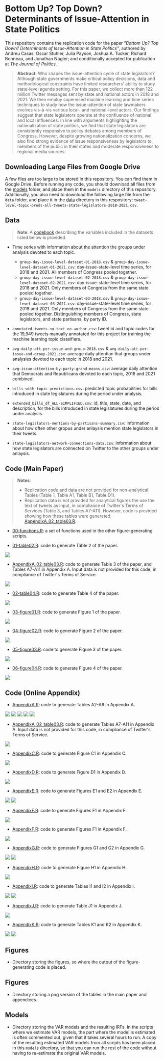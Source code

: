 # Bottom Up? Top Down? Determinants of Issue-Attention in State Politics

This repository contains the replication code for the paper _"Bottom Up? Top Down? Determinants of Issue-Attention in State Politics"_, authored by Andreu Casas, Oscar Stuhler, Julia Payson, Joshua A. Tucker, Richard Bonneau, and Jonathan Nagler; and conditionally accepted for publication at _The Journal of Politics_. 

> __Abstract__:
> Who shapes the issue-attention cycle of state legislators? Although state governments make critical policy decisions, data and methodological constraints have limited researchers' ability to study state-level agenda setting. For this paper, we collect more than 122 million Twitter messages sent by state and national actors in 2018 and 2021. We then employ supervised machine learning and time series techniques to study how the issue-attention of state lawmakers evolves vis-à-vis various local- and national-level actors. Our findings suggest that state legislators operate at the confluence of national and local influences. In line with arguments highlighting the nationalization of state politics, we find that state legislators are consistently responsive to policy debates among members of Congress. However, despite growing nationalization concerns, we also find strong evidence of issue responsiveness by legislators to members of the public in their states and moderate responsiveness to regional media sources.

## Downloading Large Files from Google Drive

A few files are too large to be stored in this repository. You can find them in Google Drive. Before running any code, you should download all files from the [models](https://drive.google.com/drive/folders/15V-mTaaCA1bcDYnG4S9oz46KkBj-sSDj) folder, and place them in the `models` directory of this repository. Additionally, you also need to download the following large file from the `data` folder, and place it in the [data](tweet-level-topic-preds-all-tweets-state-legislators-2018-2021.csv) directory in this respository: `tweet-level-topic-preds-all-tweets-state-legislators-2018-2021.csv`.   

## Data
> __Note__:
> A [codebook](https://github.com/CasAndreu/lead_follow_states_jop/blob/main/codebook.pdf) describing the variables included in the datasets listed below is provided.

- Time series with information about the attention the groups under analysis devoted to each topic.

  - `group-day-issue-level-dataset-01-2018.csv` & `group-day-issue-level-dataset-01-2021.csv`: day-issue-state-level time series, for 2018 and 2021. All members of Congress pooled together.
  - `group-day-issue-level-dataset-02-2018.csv` & `group-day-issue-level-dataset-02-2021.csv`: day-issue-state-level time series, for 2018 and 2021. Only members of Congress from the same state pooled together.
  - `group-day-issue-level-dataset-03-2018.csv` & `group-day-issue-level-dataset-03-2021.csv`: day-issue-state-level time series, for 2018 and 2021. Only members of Congress from the same state  pooled together. Distinguishing members of Congress, state legislators, and state partisans, by party ID.

- `annotated-tweets-no-text-no-author.csv`: tweet id and topic codes for the 19,949 tweets manually annotated for this project for training the machine learning topic classifiers.
- `avg-daily-att-per-issue-and-group-2018.csv` & `avg-daily-att-per-issue-and-group-2021.csv`: average daily attention that groups under analysies devoted to each topic in 2018 and 2021.
- `avg-issue-attention-by-party-grand-means.csv`: average daily attention that Democrats and Republicans devoted to each topic, 2018 and 2021 combined.
- `bills-with-topic-predictions.csv`: predicted topic probabilities for bills introduced in state legislatures during the period under analysis.
- `extended_bills_df_ALL-SIMPLIFIED.csv`: id, title, state, date, and description, for the bills introduced in state legislatures during the period under analysis.
- `state-legislators-mentions-by-partisans-summary.csv`: information about how often other gropus under anlaysis mention state legislators in their tweets.
- `state-legislators-network-connections-data.csv`: information about how state legislators are connected on Twitter to the other groups under anlaysis.

## Code (Main Paper)

> __Notes__:
> * Replication code and data are not provided for non-analytical Tables (Table 1, Table A1, Table B1, Table D1).
> * Replication data is not provided for analytical figures the use the text of tweets as input, in compliance of Twitter's Terms of Services (Table 3, and Tables A7-A11). However, code is provided showing how these tables were generated: [AppendixA_02_table03.R](https://github.com/CasAndreu/lead_follow_states_jop/blob/main/code/AppendixA_02_table03.R). 

- [00-functions.R](https://github.com/CasAndreu/lead_follow_states_jop/blob/main/code/00-functions.R): a set of functions used in the other figure-generating scripts.

- [01-table02.R](https://github.com/CasAndreu/lead_follow_states_jop/blob/main/code/01-table02.R): code to generate Table 2 of the paper.

<img src = "https://github.com/CasAndreu/lead_follow_states_jop/blob/main/tables/table02.png">

- [AppendixA_02_table03.R](https://github.com/CasAndreu/lead_follow_states_jop/blob/main/code/AppendixA_02_table03.R): code to generate Table 3 of the paper, and Tables A7-A11 in Appendix A. Input data is not provided for this code, in compliance of Twitter's Terms of Service.

<img src = "https://github.com/CasAndreu/lead_follow_states_jop/blob/main/tables/table03.png">

- [02-table04.R](https://github.com/CasAndreu/lead_follow_states_jop/blob/main/code/02-table04.R): code to generate Table 4 of the paper.

<img src = "https://github.com/CasAndreu/lead_follow_states_jop/blob/main/tables/table04.png">

- [03-figure01.R](https://github.com/CasAndreu/lead_follow_states_jop/blob/main/code/03-figure01.R): code to generate Figure 1 of the paper.

<img src = "https://github.com/CasAndreu/lead_follow_states_jop/blob/main/figures/figure01.png">

- [04-figure02.R](https://github.com/CasAndreu/lead_follow_states_jop/blob/main/code/04-figure02.R): code to generate Figure 2 of the paper.

<img src = "https://github.com/CasAndreu/lead_follow_states_jop/blob/main/figures/figure04.png">

- [05-figure03.R](https://github.com/CasAndreu/lead_follow_states_jop/blob/main/code/05-figure03.R): code to generate Figure 3 of the paper.

<img src = "https://github.com/CasAndreu/lead_follow_states_jop/blob/main/figures/figure03.png">

- [06-figure04.R](https://github.com/CasAndreu/lead_follow_states_jop/blob/main/code/06-figure04.R): code to generate Figure 4 of the paper.

<img src = "https://github.com/CasAndreu/lead_follow_states_jop/blob/main/figures/figure04.png">

## Code (Online Appendix)

- [AppendixA.R](https://github.com/CasAndreu/lead_follow_states_jop/blob/main/code/AppendixA.R): code to generate Tables A2-A6 in Appendix A.

<img src = "https://github.com/CasAndreu/lead_follow_states_jop/blob/main/tables/tableA2.png">
<img src = "https://github.com/CasAndreu/lead_follow_states_jop/blob/main/tables/tableA3.png">
<img src = "https://github.com/CasAndreu/lead_follow_states_jop/blob/main/tables/tableA4.png">
<img src = "https://github.com/CasAndreu/lead_follow_states_jop/blob/main/tables/tableA5.png">
<img src = "https://github.com/CasAndreu/lead_follow_states_jop/blob/main/tables/tableA6.png">

- [AppendixA_02_table03.R](https://github.com/CasAndreu/lead_follow_states_jop/blob/main/code/AppendixA_02_table03.R): code to generate Tables A7-A11 in Appendix A. Input data is not provided for this code, in compliance of Twitter's Terms of Service.

<img src = "https://github.com/CasAndreu/lead_follow_states_jop/blob/main/tables/table03.png">

- [AppendixC.R](https://github.com/CasAndreu/lead_follow_states_jop/blob/main/code/AppendixC.R): code to generate Figure C1 in Appendix C.

<img src = "https://github.com/CasAndreu/lead_follow_states_jop/blob/main/figures/figureC1.png">

- [AppendixD.R](https://github.com/CasAndreu/lead_follow_states_jop/blob/main/code/AppendixD.R): code to generate Figure D1 in Appendix D.

<img src = "https://github.com/CasAndreu/lead_follow_states_jop/blob/main/figures/figureD1.png">

- [AppendixE.R](https://github.com/CasAndreu/lead_follow_states_jop/blob/main/code/AppendixE.R): code to generate Figures E1 and E2 in Appendix E.

<img src = "https://github.com/CasAndreu/lead_follow_states_jop/blob/main/figures/figureE1.png">
<img src = "https://github.com/CasAndreu/lead_follow_states_jop/blob/main/figures/figureE2.png">

- [AppendixF.R](https://github.com/CasAndreu/lead_follow_states_jop/blob/main/code/AppendixF.R): code to generate Figures F1 in Appendix F.

<img src = "https://github.com/CasAndreu/lead_follow_states_jop/blob/main/figures/figureF1.png">

- [AppendixF.R](https://github.com/CasAndreu/lead_follow_states_jop/blob/main/code/AppendixF.R): code to generate Figures F1 in Appendix F.

<img src = "https://github.com/CasAndreu/lead_follow_states_jop/blob/main/figures/figureF1.png">

- [AppendixG.R](https://github.com/CasAndreu/lead_follow_states_jop/blob/main/code/AppendixG.R): code to generate Figures G1 and G2 in Appendix G.

<img src = "https://github.com/CasAndreu/lead_follow_states_jop/blob/main/figures/figureG1.png">
<img src = "https://github.com/CasAndreu/lead_follow_states_jop/blob/main/figures/figureG2.png">

- [AppendixH.R](https://github.com/CasAndreu/lead_follow_states_jop/blob/main/code/AppendixH.R): code to generate Figure H1 in Appendix H.

<img src = "https://github.com/CasAndreu/lead_follow_states_jop/blob/main/figures/figureH1.png">

- [AppendixI.R](https://github.com/CasAndreu/lead_follow_states_jop/blob/main/code/AppendixI.R): code to generate Tables I1 and I2 in Appendix I.

<img src = "https://github.com/CasAndreu/lead_follow_states_jop/blob/main/tables/tableI1.png">
<img src = "https://github.com/CasAndreu/lead_follow_states_jop/blob/main/tables/tableI2.png">

- [AppendixJ.R](https://github.com/CasAndreu/lead_follow_states_jop/blob/main/code/AppendixH.R): code to generate Table J1 in Appendix J.

<img src = "https://github.com/CasAndreu/lead_follow_states_jop/blob/main/tables/tableJ1.png">

- [AppendixK.R](https://github.com/CasAndreu/lead_follow_states_jop/blob/main/code/AppendixK.R): code to generate Tables K1 and K2 in Appendix K.

<img src = "https://github.com/CasAndreu/lead_follow_states_jop/blob/main/tables/tableK1.png">
<img src = "https://github.com/CasAndreu/lead_follow_states_jop/blob/main/tables/tableK2.png">


## Figures

- Directory storing the figures, so where the output of the figure-generating code is placed. 


## Figures

- Directory storing a png version of the tables in the main paper and appendices.


## Models

- Directory storing the VAR models and the resulting IRFs. In the scripts where we estimate VAR models, the part where the model is estimated is often commented out, given that it takes several hours to run. A copy of the resulting estimated VAR models from all scripts has been placed in this `models` directory, so that you can run the rest of the code without having to re-estimate the original VAR models.
